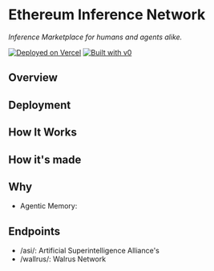 # Ethereum Inference Network

*Inference Marketplace for humans and agents alike.*

[![Deployed on Vercel](https://img.shields.io/badge/Deployed%20on-Vercel-black?style=for-the-badge&logo=vercel)](https://vercel.com/antonios-projects-2e05eff8/v0-new-blank-app)
[![Built with v0](https://img.shields.io/badge/Built%20with-v0.app-black?style=for-the-badge)](https://v0.app/chat/projects/8RCEubK6VPZ)

## Overview

## Deployment

## How It Works

## How it's made

## Why
- Agentic Memory:

## Endpoints
- /asi/: Artificial Superintelligence Alliance's
- /wallrus/: Walrus Network
